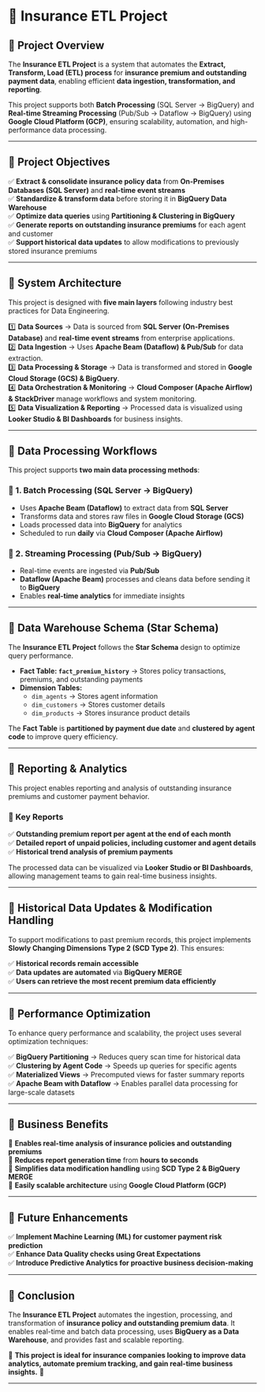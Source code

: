 # **📌 Insurance ETL Project**  

## **🔹 Project Overview**  
The **Insurance ETL Project** is a system that automates the **Extract, Transform, Load (ETL) process** for **insurance premium and outstanding payment data**, enabling efficient **data ingestion, transformation, and reporting**.  

This project supports both **Batch Processing** (SQL Server → BigQuery) and **Real-time Streaming Processing** (Pub/Sub → Dataflow → BigQuery) using **Google Cloud Platform (GCP)**, ensuring scalability, automation, and high-performance data processing.  

---

## **🔹 Project Objectives**  
✅ **Extract & consolidate insurance policy data** from **On-Premises Databases (SQL Server)** and **real-time event streams**  
✅ **Standardize & transform data** before storing it in **BigQuery Data Warehouse**  
✅ **Optimize data queries** using **Partitioning & Clustering in BigQuery**  
✅ **Generate reports on outstanding insurance premiums** for each agent and customer  
✅ **Support historical data updates** to allow modifications to previously stored insurance premiums  

---

## **🔹 System Architecture**  
This project is designed with **five main layers** following industry best practices for Data Engineering.  

1️⃣ **Data Sources** → Data is sourced from **SQL Server (On-Premises Database)** and **real-time event streams** from enterprise applications.  
2️⃣ **Data Ingestion** → Uses **Apache Beam (Dataflow) & Pub/Sub** for data extraction.  
3️⃣ **Data Processing & Storage** → Data is transformed and stored in **Google Cloud Storage (GCS) & BigQuery**.  
4️⃣ **Data Orchestration & Monitoring** → **Cloud Composer (Apache Airflow) & StackDriver** manage workflows and system monitoring.  
5️⃣ **Data Visualization & Reporting** → Processed data is visualized using **Looker Studio & BI Dashboards** for business insights.  

---

## **🔹 Data Processing Workflows**
This project supports **two main data processing methods**:  

### **🔹 1. Batch Processing (SQL Server → BigQuery)**
- Uses **Apache Beam (Dataflow)** to extract data from **SQL Server**  
- Transforms data and stores raw files in **Google Cloud Storage (GCS)**  
- Loads processed data into **BigQuery** for analytics  
- Scheduled to run **daily** via **Cloud Composer (Apache Airflow)**  

### **🔹 2. Streaming Processing (Pub/Sub → BigQuery)**
- Real-time events are ingested via **Pub/Sub**  
- **Dataflow (Apache Beam)** processes and cleans data before sending it to **BigQuery**  
- Enables **real-time analytics** for immediate insights  

---

## **🔹 Data Warehouse Schema (Star Schema)**
The **Insurance ETL Project** follows the **Star Schema** design to optimize query performance.  

- **Fact Table: `fact_premium_history`** → Stores policy transactions, premiums, and outstanding payments  
- **Dimension Tables:**  
  - `dim_agents` → Stores agent information  
  - `dim_customers` → Stores customer details  
  - `dim_products` → Stores insurance product details  

The **Fact Table** is **partitioned by payment due date** and **clustered by agent code** to improve query efficiency.  

---

## **🔹 Reporting & Analytics**
This project enables reporting and analysis of outstanding insurance premiums and customer payment behavior.  

### **🔹 Key Reports**
✅ **Outstanding premium report per agent at the end of each month**  
✅ **Detailed report of unpaid policies, including customer and agent details**  
✅ **Historical trend analysis of premium payments**  

The processed data can be visualized via **Looker Studio or BI Dashboards**, allowing management teams to gain real-time business insights.  

---

## **🔹 Historical Data Updates & Modification Handling**
To support modifications to past premium records, this project implements **Slowly Changing Dimensions Type 2 (SCD Type 2)**. This ensures:  

✅ **Historical records remain accessible**  
✅ **Data updates are automated** via **BigQuery MERGE**  
✅ **Users can retrieve the most recent premium data efficiently**  

---

## **🔹 Performance Optimization**
To enhance query performance and scalability, the project uses several optimization techniques:  

✅ **BigQuery Partitioning** → Reduces query scan time for historical data  
✅ **Clustering by Agent Code** → Speeds up queries for specific agents  
✅ **Materialized Views** → Precomputed views for faster summary reports  
✅ **Apache Beam with Dataflow** → Enables parallel data processing for large-scale datasets  

---

## **🔹 Business Benefits**
🔹 **Enables real-time analysis of insurance policies and outstanding premiums**  
🔹 **Reduces report generation time** from **hours to seconds**  
🔹 **Simplifies data modification handling** using **SCD Type 2 & BigQuery MERGE**  
🔹 **Easily scalable architecture** using **Google Cloud Platform (GCP)**  

---

## **🔹 Future Enhancements**
✅ **Implement Machine Learning (ML) for customer payment risk prediction**  
✅ **Enhance Data Quality checks using Great Expectations**  
✅ **Introduce Predictive Analytics for proactive business decision-making**  

---

## **📌 Conclusion**
The **Insurance ETL Project** automates the ingestion, processing, and transformation of **insurance policy and outstanding premium data**. It enables real-time and batch data processing, uses **BigQuery as a Data Warehouse**, and provides fast and scalable reporting.  

📌 **This project is ideal for insurance companies looking to improve data analytics, automate premium tracking, and gain real-time business insights.** 🎯  

---
